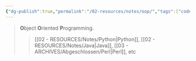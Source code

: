 ```yaml
---
{"dg-publish":true,"permalink":"/02-resources/notes/oop/","tags":["code"],"noteIcon":"","updated":"2024-10-22T13:23:18.000+02:00"}
---
```


> **O**bject **O**riented **P**rogramming.
>> [[02 - RESOURCES/Notes/Python\|Python]], [[02 - RESOURCES/Notes/Java\|Java]], [[03 - ARCHIVES/Abgeschlossen/Perl\|Perl]], etc